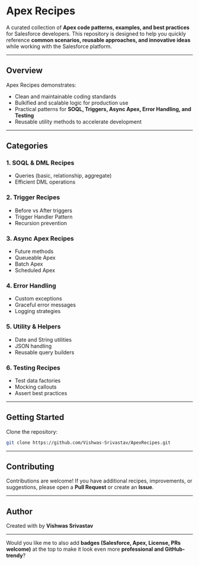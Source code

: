 # Apex Recipes

A curated collection of **Apex code patterns, examples, and best practices** for Salesforce developers.
This repository is designed to help you quickly reference **common scenarios, reusable approaches, and innovative ideas** while working with the Salesforce platform.

---

## Overview

Apex Recipes demonstrates:

* Clean and maintainable coding standards
* Bulkified and scalable logic for production use
* Practical patterns for **SOQL, Triggers, Async Apex, Error Handling, and Testing**
* Reusable utility methods to accelerate development

---

## Categories

### 1. SOQL & DML Recipes

* Queries (basic, relationship, aggregate)
* Efficient DML operations

### 2. Trigger Recipes

* Before vs After triggers
* Trigger Handler Pattern
* Recursion prevention

### 3. Async Apex Recipes

* Future methods
* Queueable Apex
* Batch Apex
* Scheduled Apex

### 4. Error Handling

* Custom exceptions
* Graceful error messages
* Logging strategies

### 5. Utility & Helpers

* Date and String utilities
* JSON handling
* Reusable query builders

### 6. Testing Recipes

* Test data factories
* Mocking callouts
* Assert best practices

---

## Getting Started

Clone the repository:

```bash
git clone https://github.com/Vishwas-Srivastav/ApexRecipes.git
```

---

## Contributing

Contributions are welcome! 
If you have additional recipes, improvements, or suggestions, please open a **Pull Request** or create an **Issue**.

---

## Author

Created with by **Vishwas Srivastav**

---

Would you like me to also add **badges (Salesforce, Apex, License, PRs welcome)** at the top to make it look even more **professional and GitHub-trendy**?
